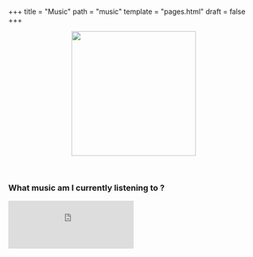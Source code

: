 +++
title = "Music"
path = "music"
template = "pages.html"
draft = false
+++

<div align="center">

 <p align="center">
   
  <img src="https://sachinsenal0x64.github.io/picx-images-hosting/pepe-listening-to-music.283fpx8jor0g.gif" alt=" " align="center" width="250" height="250"> 
  
</p>
</div>

<br>

### What music am I currently listening to ?

<div align="left">
 
<iframe src="https://embed.tidal.com/tracks/294404537?disableAnalytics=true" allowfullscreen="allowfullscreen" frameborder="0" style="width:50%;height:96px"></iframe>

</div>
